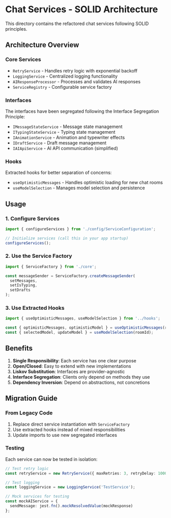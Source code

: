 # Chat Services - SOLID Architecture

This directory contains the refactored chat services following SOLID principles.

## Architecture Overview

### Core Services
- `RetryService` - Handles retry logic with exponential backoff
- `LoggingService` - Centralized logging functionality
- `AIResponseProcessor` - Processes and validates AI responses
- `ServiceRegistry` - Configurable service factory

### Interfaces
The interfaces have been segregated following the Interface Segregation Principle:

- `IMessageStateService` - Message state management
- `ITypingStateService` - Typing state management
- `IAnimationService` - Animation and typewriter effects
- `IDraftService` - Draft message management
- `IAIApiService` - AI API communication (simplified)

### Hooks
Extracted hooks for better separation of concerns:

- `useOptimisticMessages` - Handles optimistic loading for new chat rooms
- `useModelSelection` - Manages model selection and persistence

## Usage

### 1. Configure Services
```typescript
import { configureServices } from './config/ServiceConfiguration';

// Initialize services (call this in your app startup)
configureServices();
```

### 2. Use the Service Factory
```typescript
import { ServiceFactory } from './core';

const messageSender = ServiceFactory.createMessageSender(
  setMessages,
  setIsTyping,
  setDrafts
);
```

### 3. Use Extracted Hooks
```typescript
import { useOptimisticMessages, useModelSelection } from '../hooks';

const { optimisticMessages, optimisticModel } = useOptimisticMessages(roomId);
const { selectedModel, updateModel } = useModelSelection(roomId);
```

## Benefits

1. **Single Responsibility**: Each service has one clear purpose
2. **Open/Closed**: Easy to extend with new implementations
3. **Liskov Substitution**: Interfaces are provider-agnostic
4. **Interface Segregation**: Clients only depend on methods they use
5. **Dependency Inversion**: Depend on abstractions, not concretions

## Migration Guide

### From Legacy Code
1. Replace direct service instantiation with `ServiceFactory`
2. Use extracted hooks instead of mixed responsibilities
3. Update imports to use new segregated interfaces

### Testing
Each service can now be tested in isolation:
```typescript
// Test retry logic
const retryService = new RetryService({ maxRetries: 3, retryDelay: 1000 });

// Test logging
const loggingService = new LoggingService('TestService');

// Mock services for testing
const mockAIService = {
  sendMessage: jest.fn().mockResolvedValue(mockResponse)
};
``` 